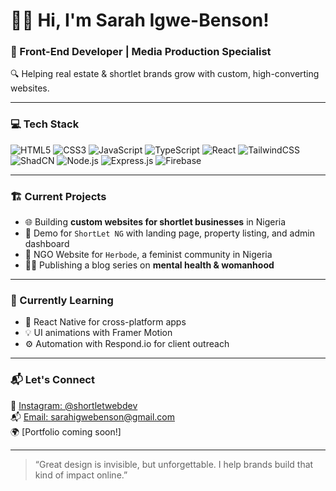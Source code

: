# 👋🏽 Hi, I'm Sarah Igwe-Benson!

### 🎯 Front-End Developer | Media Production Specialist  
🔍 Helping real estate & shortlet brands grow with custom, high-converting websites.

---

### 💻 Tech Stack
![HTML5](https://img.shields.io/badge/HTML5-E34F26?style=flat&logo=html5&logoColor=white)
![CSS3](https://img.shields.io/badge/CSS3-1572B6?style=flat&logo=css3&logoColor=white)
![JavaScript](https://img.shields.io/badge/JavaScript-F7DF1E?style=flat&logo=javascript&logoColor=black)
![TypeScript](https://img.shields.io/badge/TypeScript-3178C6?style=flat&logo=typescript&logoColor=white)
![React](https://img.shields.io/badge/React-61DAFB?style=flat&logo=react&logoColor=black)
![TailwindCSS](https://img.shields.io/badge/TailwindCSS-38B2AC?style=flat&logo=tailwind-css&logoColor=white)
![ShadCN](https://img.shields.io/badge/ShadCN-111827?style=flat&logo=radix-ui&logoColor=white)
![Node.js](https://img.shields.io/badge/Node.js-339933?style=flat&logo=nodedotjs&logoColor=white)
![Express.js](https://img.shields.io/badge/Express.js-000000?style=flat&logo=express&logoColor=white)
![Firebase](https://img.shields.io/badge/Firebase-FFCA28?style=flat&logo=firebase&logoColor=black)

---

### 🏗️ Current Projects
- 🌐 Building **custom websites for shortlet businesses** in Nigeria
- 🚀 Demo for `ShortLet NG` with landing page, property listing, and admin dashboard
- 🌿 NGO Website for `Herbode`, a feminist community in Nigeria
- ✍🏽 Publishing a blog series on **mental health & womanhood**

---

### 🧠 Currently Learning
- 🧭 React Native for cross-platform apps
- 💡 UI animations with Framer Motion
- ⚙️ Automation with Respond.io for client outreach

---

### 📬 Let's Connect
📸 [Instagram: @shortletwebdev](https://instagram.com/shortletwebdev)  
📬 [Email: sarahigwebenson@gmail.com](mailto:sarahigwebenson@gmail.com)  
🌍 [Portfolio coming soon!]

---

> “Great design is invisible, but unforgettable. I help brands build that kind of impact online.”

